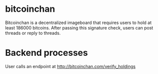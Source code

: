 # bitcoinchan

Bitcoinchan is a decentralized imageboard that requires users to hold at least 186000 bitcoins. After passing this signature check, users can post threads or reply to threads.

# Backend processes

User calls an endpoint at http://bitcoinchan.com/verify_holdings
